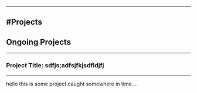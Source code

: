 -----
#Projects
-----
## Ongoing Projects
-----
### Project Title: sdfjs;adfsjfkjsdfldjfj
-----
hello this is some project caught somewhere in time.... 
